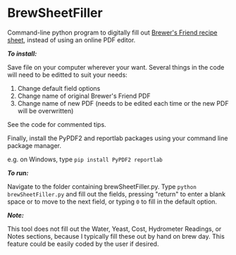 # BrewSheetFiller
Command-line python program to digitally fill out [Brewer's Friend recipe sheet](https://www.brewersfriend.com/brewday-allgrain/), instead of using an online PDF editor. 

***To install:***

Save file on your computer wherever your want. Several things in the code will need to be editted to suit your needs:
1. Change default field options
2. Change name of original Brewer's Friend PDF
3. Change name of new PDF (needs to be edited each time or the new PDF will be overwritten)

See the code for commented tips. 

Finally, install the PyPDF2 and reportlab packages using your command line package manager. 

e.g. on Windows, type ```pip install PyPDF2 reportlab```

***To run:***

Navigate to the folder containing brewSheetFiller.py. Type ```python brewSheetFiller.py``` and fill out the fields, pressing "return" to enter a blank space or to move to the next field, or typing ```0``` to fill in the default option.  

***Note:***

This tool does not fill out the Water, Yeast, Cost, Hydrometer Readings, or Notes sections, because I typically fill these out by hand on brew day. This feature could be easily coded by the user if desired. 
